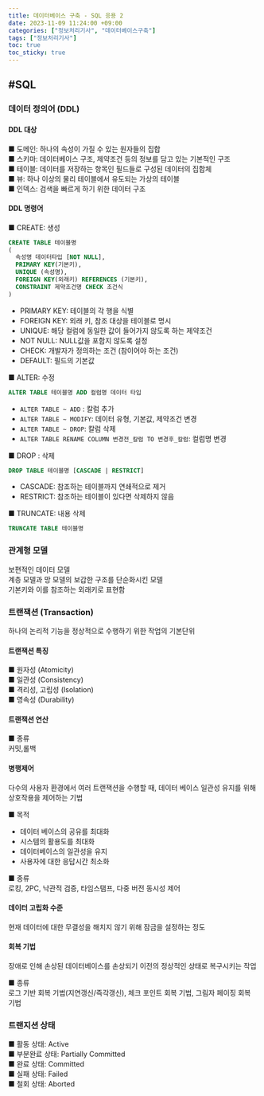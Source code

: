 ```yaml
---
title: 데이터베이스 구축 - SQL 응용 2
date: 2023-11-09 11:24:00 +09:00
categories: ["정보처리기사", "데이터베이스구축"]
tags: ["정보처리기사"]
toc: true
toc_sticky: true
---
```


## #SQL

### 데이터 정의어 (DDL)

#### DDL 대상

■ 도메인: 하나의 속성이 가질 수 있는 원자들의 집합  
■ 스키마: 데이터베이스 구조, 제약조건 등의 정보를 담고 있는 기본적인 구조  
■ 테이블: 데이터를 저장하는 항목인 필드들로 구성된 데이터의 집합체  
■ 뷰: 하나 이상의 물리 테이블에서 유도되는 가상의 테이블  
■ 인덱스: 검색을 빠르게 하기 위한 데이터 구조

#### DDL 명령어

■ CREATE: 생성

```SQL
CREATE TABLE 테이블명
(
  속성명 데이터타입 [NOT NULL],
  PRIMARY KEY(기본키),
  UNIQUE (속성명),
  FOREIGN KEY(외래키) REFERENCES (기본키),
  CONSTRAINT 제약조건명 CHECK 조건식
)
```

- PRIMARY KEY: 테이블의 각 행을 식별
- FOREIGN KEY: 외래 키, 참조 대상을 테이블로 명시
- UNIQUE: 해당 컬럼에 동일한 값이 들어가지 않도록 하는 제약조건
- NOT NULL: NULL값을 포함지 않도록 설정
- CHECK: 개발자가 정의하는 조건 (참이어야 하는 조건)
- DEFAULT: 필드의 기본값

■ ALTER: 수정

```SQL
ALTER TABLE 테이블명 ADD 컬럼명 데이터 타입
```

- `ALTER TABLE ~ ADD` : 칼럼 추가
- `ALTER TABLE ~ MODIFY`: 데이터 유형, 기본값, 제약조건 변경
- `ALTER TABLE ~ DROP`: 칼럼 삭제
- `ALTER TABLE RENAME COLUMN 변경전_칼럼 TO 변경후_칼럼`: 컬럼명 변경

■ DROP : 삭제

```SQL
DROP TABLE 테이블명 [CASCADE | RESTRICT]
```

- CASCADE: 참조하는 테이블까지 연쇄적으로 제거
- RESTRICT: 참조하는 테이블이 있다면 삭제하지 않음

■ TRUNCATE: 내용 삭제

```SQL
TRUNCATE TABLE 테이블명
```

### 관계형 모델

보편적인 데이터 모델  
계층 모델과 망 모델의 보갑한 구조를 단순화시킨 모델  
기본키와 이를 참조하는 외래키로 표현함

### 트랜잭션 (Transaction)

하나의 논리적 기능을 정상적으로 수행하기 위한 작업의 기본단위

#### 트랜잭션 특징

■ 원자성 (Atomicity)  
■ 일관성 (Consistency)  
■ 격리성, 고립성 (Isolation)  
■ 영속성 (Durability)

#### 트랜잭션 연산

■ 종류  
커밋,롤백

#### 병행제어

다수의 사용자 환경에서 여러 트랜잭션을 수행할 때, 데이터 베이스 일관성 유지를 위해 상호작용을 제어하는 기법

■ 목적

- 데이터 베이스의 공유를 최대화
- 시스템의 활용도를 최대화
- 데이터베이스의 일관성을 유지
- 사용자에 대한 응답시간 최소화

■ 종류  
로킹, 2PC, 낙관적 검증, 타임스탬프, 다중 버전 동시성 제어

#### 데이터 고립화 수준

현재 데이터에 대한 무결성을 해치지 않기 위해 잠금을 설정하는 정도

#### 회복 기법

장애로 인해 손상된 데이터베이스를 손상되기 이전의 정상적인 상태로 복구시키는 작업

■ 종류  
로그 기반 회복 기법(지연갱신/즉각갱신), 체크 포인트 회복 기법, 그림자 페이징 회복 기법

### 트랜지션 상태

■ 활동 상태: Active  
■ 부분완료 상태: Partially Committed  
■ 완료 상태: Committed  
■ 실패 상태: Failed  
■ 철회 상태: Aborted
